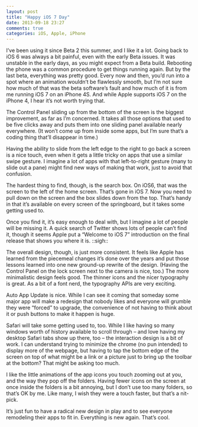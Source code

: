 ```yaml
---
layout: post
title: "Happy iOS 7 Day"
date: 2013-09-18 23:27
comments: true
categories: iOS, Apple, iPhone
---
```

I’ve been using it since Beta 2 this summer, and I like it a lot. Going back to iOS 6 was always a bit painful, even with the early Beta issues. It was unstable in the early days, as you might expect from a Beta build.  Rebooting the phone was a common procedure to get things running again.  But by the last beta, everything was pretty good.  Every now and then, you’d run into a spot where an animation wouldn’t be flawlessly smooth, but I’m not sure how much of that was the beta software’s fault and how much of it is from me running iOS 7 on an iPhone 4S.  And while Apple supports iOS 7 on the iPhone 4, I hear it’s not worth trying that.

The Control Panel sliding up from the bottom of the screen is the biggest improvement, as far as I’m concerned. It takes all those options that used to be five clicks away and puts them into one sliding panel available nearly everywhere.  (It won’t come up from inside some apps, but I’m sure that’s a coding thing that’ll disappear in time.)

Having the ability to slide from the left edge to the right to go back a screen is a nice touch, even when it gets a little tricky on apps that use a similar swipe gesture.  I imagine a lot of apps with that left-to-right gesture (many to slide out a pane) might find new ways of making that work, just to avoid that confusion.

The hardest thing to find, though, is the search box.  On iOS6, that was the screen to the left of the home screen.  That’s gone in iOS 7.  Now you need to pull down on the screen and the box slides down from the top. That’s handy in that it’s available on every screen of the springboard, but it takes some getting used to.

Once you find it, it’s easy enough to deal with, but I imagine a lot of people will be missing it. A quick search of Twitter shows lots of people can’t find it, though it seems Apple put a “Welcome to iOS 7” introduction on the final release that shows you where it is.  ::sigh::

The overall design, though, is just more consistent.  It feels like Apple has learned from the piecemeal changes it’s done over the years and put those lessons learned into one new ground-up rewrite of the design.  (Having the Control Panel on the lock screen next to the camera is nice, too.) The more minimalistic design feels good.  The thinner icons and the nicer typography is great.  As a bit of a font nerd, the typography APIs are very exciting.

Auto App Update is nice.  While I can see it coming that someday some major app will make a redesign that nobody likes and everyone will grumble they were “forced” to upgrade, the convenience of not having to think about it or push buttons to make it happen is huge.

Safari will take some getting used to, too. While I like having so many windows worth of history available to scroll through – and love having my desktop Safari tabs show up there, too – the interaction design is a bit of work.  I can understand trying to minimize the chrome (no pun intended) to display more of the webpage, but having to tap the bottom edge of the screen on top of what might be a link or a picture just to bring up the toolbar at the bottom?  That might be asking too much.

I like the little animations of the app icons you touch zooming out at you, and the way they pop off the folders.  Having fewer icons on the screen at once inside the folders is a bit annoying, but I don’t use too many folders, so that’s OK by me.  Like many, I wish they were a touch faster, but that’s a nit-pick.

It’s just fun to have a radical new design in play and to see everyone remodeling their apps to fit in.  Everything is new again. That’s cool.
